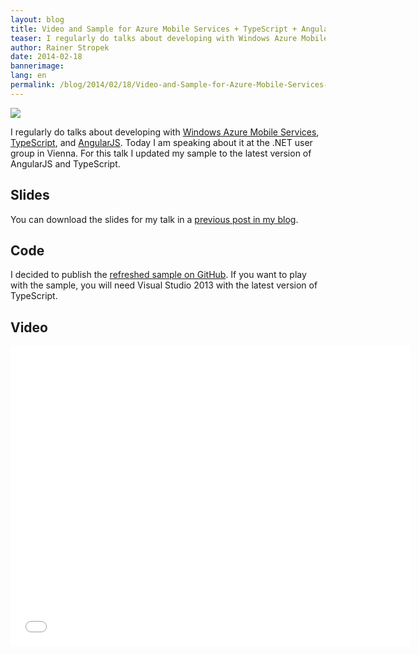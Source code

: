 ```yaml
---
layout: blog
title: Video and Sample for Azure Mobile Services + TypeScript + AngularJS Talk
teaser: I regularly do talks about developing with Windows Azure Mobile Services, TypeScript, and AngularJS. Today I am speaker at the .NET user group in Vienna. For this talk I updated my sample to the latest version of AngularJS and TypeScript. Additionally I recorded the talk (German).
author: Rainer Stropek
date: 2014-02-18
bannerimage: 
lang: en
permalink: /blog/2014/02/18/Video-and-Sample-for-Azure-Mobile-Services--TypeScript--AngularJS-Talk
---
```


<p>
  <img src="{{site.baseurl}}/content/images/blog/2014/02/DotNetUserGroup1.jpg" />
</p><p>I regularly do talks about developing with <a href="http://www.windowsazure.com/en-us/services/mobile-services/" target="_blank">Windows Azure Mobile Services</a>, <a href="http://www.typescriptlang.org/" target="_blank">TypeScript</a>, and <a href="http://angularjs.org/" target="_blank">AngularJS</a>. Today I am speaking about it at the .NET user group in Vienna. For this talk I updated my sample to the latest version of AngularJS and TypeScript.</p><h2>Slides</h2><p>You can download the slides for my talk in a <a href="http://www.software-architects.com/devblog/2013/10/17/AngularJS-with-TypeScript-and-Windows-Azure-Mobile-Services" target="_blank">previous post in my blog</a>.</p><h2>Code</h2><p>I decided to publish the <a href="https://github.com/rstropek/Samples/tree/master/AngularTypeScriptSamples" target="_blank">refreshed sample on GitHub</a>. If you want to play with the sample, you will need Visual Studio 2013 with the latest version of TypeScript.</p><h2>Video</h2><iframe width="640" height="480" src="//www.youtube.com/embed/ItCvYjbRLGM?rel=0" frameborder="0" allowfullscreen="allowfullscreen"></iframe>